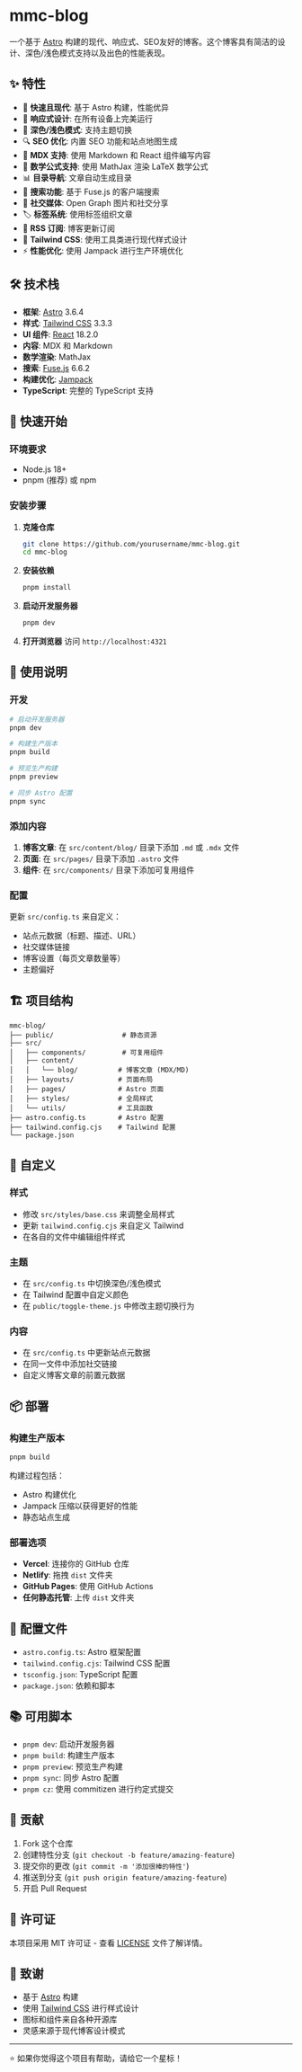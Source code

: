 # mmc-blog

一个基于 [Astro](https://astro.build) 构建的现代、响应式、SEO友好的博客。这个博客具有简洁的设计、深色/浅色模式支持以及出色的性能表现。

## ✨ 特性

- 🚀 **快速且现代**: 基于 Astro 构建，性能优异
- 📱 **响应式设计**: 在所有设备上完美运行
- 🌙 **深色/浅色模式**: 支持主题切换
- 🔍 **SEO 优化**: 内置 SEO 功能和站点地图生成
- 📝 **MDX 支持**: 使用 Markdown 和 React 组件编写内容
- 🧮 **数学公式支持**: 使用 MathJax 渲染 LaTeX 数学公式
- 📊 **目录导航**: 文章自动生成目录
- 🔎 **搜索功能**: 基于 Fuse.js 的客户端搜索
- 📱 **社交媒体**: Open Graph 图片和社交分享
- 🏷️ **标签系统**: 使用标签组织文章
- 📡 **RSS 订阅**: 博客更新订阅
- 🎨 **Tailwind CSS**: 使用工具类进行现代样式设计
- ⚡ **性能优化**: 使用 Jampack 进行生产环境优化

## 🛠️ 技术栈

- **框架**: [Astro](https://astro.build) 3.6.4
- **样式**: [Tailwind CSS](https://tailwindcss.com) 3.3.3
- **UI 组件**: [React](https://reactjs.org) 18.2.0
- **内容**: MDX 和 Markdown
- **数学渲染**: MathJax
- **搜索**: [Fuse.js](https://fusejs.io) 6.6.2
- **构建优化**: [Jampack](https://jampack.divriots.com)
- **TypeScript**: 完整的 TypeScript 支持

## 🚀 快速开始

### 环境要求

- Node.js 18+ 
- pnpm (推荐) 或 npm

### 安装步骤

1. **克隆仓库**
   ```bash
   git clone https://github.com/yourusername/mmc-blog.git
   cd mmc-blog
   ```

2. **安装依赖**
   ```bash
   pnpm install
   ```

3. **启动开发服务器**
   ```bash
   pnpm dev
   ```

4. **打开浏览器**
   访问 `http://localhost:4321`

## 📝 使用说明

### 开发

```bash
# 启动开发服务器
pnpm dev

# 构建生产版本
pnpm build

# 预览生产构建
pnpm preview

# 同步 Astro 配置
pnpm sync
```

### 添加内容

1. **博客文章**: 在 `src/content/blog/` 目录下添加 `.md` 或 `.mdx` 文件
2. **页面**: 在 `src/pages/` 目录下添加 `.astro` 文件
3. **组件**: 在 `src/components/` 目录下添加可复用组件

### 配置

更新 `src/config.ts` 来自定义：
- 站点元数据（标题、描述、URL）
- 社交媒体链接
- 博客设置（每页文章数量等）
- 主题偏好

## 🏗️ 项目结构

```
mmc-blog/
├── public/                 # 静态资源
├── src/
│   ├── components/         # 可复用组件
│   ├── content/
│   │   └── blog/          # 博客文章 (MDX/MD)
│   ├── layouts/           # 页面布局
│   ├── pages/             # Astro 页面
│   ├── styles/            # 全局样式
│   └── utils/             # 工具函数
├── astro.config.ts        # Astro 配置
├── tailwind.config.cjs    # Tailwind 配置
└── package.json
```

## 🎨 自定义

### 样式
- 修改 `src/styles/base.css` 来调整全局样式
- 更新 `tailwind.config.cjs` 来自定义 Tailwind
- 在各自的文件中编辑组件样式

### 主题
- 在 `src/config.ts` 中切换深色/浅色模式
- 在 Tailwind 配置中自定义颜色
- 在 `public/toggle-theme.js` 中修改主题切换行为

### 内容
- 在 `src/config.ts` 中更新站点元数据
- 在同一文件中添加社交链接
- 自定义博客文章的前置元数据

## 📦 部署

### 构建生产版本
```bash
pnpm build
```

构建过程包括：
- Astro 构建优化
- Jampack 压缩以获得更好的性能
- 静态站点生成

### 部署选项
- **Vercel**: 连接你的 GitHub 仓库
- **Netlify**: 拖拽 `dist` 文件夹
- **GitHub Pages**: 使用 GitHub Actions
- **任何静态托管**: 上传 `dist` 文件夹

## 🔧 配置文件

- `astro.config.ts`: Astro 框架配置
- `tailwind.config.cjs`: Tailwind CSS 配置
- `tsconfig.json`: TypeScript 配置
- `package.json`: 依赖和脚本

## 📚 可用脚本

- `pnpm dev`: 启动开发服务器
- `pnpm build`: 构建生产版本
- `pnpm preview`: 预览生产构建
- `pnpm sync`: 同步 Astro 配置
- `pnpm cz`: 使用 commitizen 进行约定式提交

## 🤝 贡献

1. Fork 这个仓库
2. 创建特性分支 (`git checkout -b feature/amazing-feature`)
3. 提交你的更改 (`git commit -m '添加很棒的特性'`)
4. 推送到分支 (`git push origin feature/amazing-feature`)
5. 开启 Pull Request

## 📄 许可证

本项目采用 MIT 许可证 - 查看 [LICENSE](LICENSE) 文件了解详情。

## 🙏 致谢

- 基于 [Astro](https://astro.build) 构建
- 使用 [Tailwind CSS](https://tailwindcss.com) 进行样式设计
- 图标和组件来自各种开源库
- 灵感来源于现代博客设计模式

---

⭐ 如果你觉得这个项目有帮助，请给它一个星标！